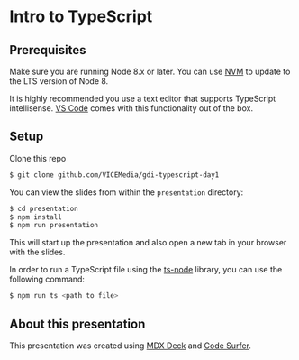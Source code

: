 # Intro to TypeScript

## Prerequisites

Make sure you are running Node 8.x or later. You can use [NVM](https://github.com/creationix/nvm) to update to the LTS version of Node 8.

It is highly recommended you use a text editor that supports TypeScript intellisense. [VS Code](https://code.visualstudio.com/) comes with this functionality out of the box.

## Setup

Clone this repo

```bash
$ git clone github.com/VICEMedia/gdi-typescript-day1
```

You can view the slides from within the `presentation` directory:

```bash
$ cd presentation
$ npm install
$ npm run presentation
```

This will start up the presentation and also open a new tab in your browser with the slides.

In order to run a TypeScript file using the [ts-node](https://github.com/TypeStrong/ts-node) library, you can use the following command:

```bash
$ npm run ts <path to file>
```

## About this presentation

This presentation was created using [MDX Deck](https://github.com/jxnblk/mdx-deck) and [Code Surfer](https://github.com/pomber/code-surfer).
